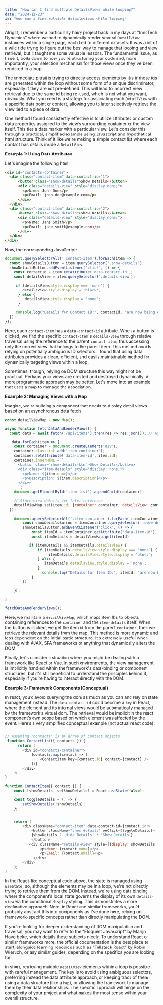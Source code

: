 ```yaml
---
title: "How can I find multiple DetailsViews while looping?"
date: "2024-12-23"
id: "how-can-i-find-multiple-detailsviews-while-looping"
---
```


Alright,  I remember a particularly hairy project back in my days at "InnoTech Dynamics" where we had to dynamically render several `DetailView` instances within a single page, each tied to different datasets. It was a bit of a wild ride trying to figure out the best way to manage that looping and view retrieval, but it taught me some valuable lessons. The fundamental issue, as I see it, boils down to how you’re structuring your code and, more importantly, your selection mechanism for those views once they've been rendered in a loop.

The immediate pitfall is trying to directly access elements by IDs if those ids are generated within the loop without some form of a unique discriminator, especially if they are not pre-defined. This will lead to incorrect view retrieval due to the same id being re-used, which is not what you want, obviously. What you need is a strategy for associating each `DetailView` with a specific data point or context, allowing you to later selectively retrieve the view tied to a piece of data.

One method I found consistently effective is to utilize attributes or custom data properties assigned to the view’s surrounding container or the view itself. This ties a data marker with a particular view. Let's consider this through a practical, simplified example using Javascript and hypothetical html structure. Think of it like we're making a simple contact list where each contact has details inside a `DetailView`.

**Example 1: Using Data Attributes**

Let's imagine the following html:

```html
<div id="contacts-container">
  <div class="contact-item" data-contact-id="1">
      <button class="show-details">Show Details</button>
      <div class="details-view" style="display:none;">
        <p>Name: John Doe</p>
        <p>Email: john.doe@example.com</p>
      </div>
  </div>
  <div class="contact-item" data-contact-id="2">
      <button class="show-details">Show Details</button>
      <div class="details-view" style="display:none;">
        <p>Name: Jane Smith</p>
        <p>Email: jane.smith@example.com</p>
      </div>
  </div>
</div>
```

Now, the corresponding JavaScript:

```javascript
document.querySelectorAll('.contact-item').forEach(item => {
  const showDetailsButton = item.querySelector('.show-details');
  showDetailsButton.addEventListener('click', () => {
    const contactId = item.getAttribute('data-contact-id');
    const detailsView = item.querySelector('.details-view');

     if (detailsView.style.display === 'none') {
        detailsView.style.display = 'block';
      } else {
         detailsView.style.display = 'none';
      }

     console.log("Details for Contact ID:", contactId, "are now being displayed.")
  });
});
```

Here, each `contact-item` has a `data-contact-id` attribute. When a button is clicked, we find the specific `contact-item`'s `details-view` through relative traversal using the reference to the parent `contact-item`, thus accessing only the correct view that belongs to the parent item. This method avoids relying on potentially ambiguous ID selectors. I found that using data attributes provides a clean, efficient, and easily maintainable method for dynamically targeting views within a loop.

Sometimes, though, relying on DOM structure this way might not be practical. Perhaps your views are created and destroyed dynamically. A more programmatic approach may be better. Let's move into an example that uses a map to manage the association.

**Example 2: Managing Views with a Map**

Imagine, we're building a component that needs to display detail views based on an asynchronous data fetch.

```javascript
const detailViewMap = new Map();

async function fetchDataAndRenderViews() {
  const data = await fetch('/api/items').then(res => res.json()); // Hypothetical API fetch

   data.forEach(item => {
    const container = document.createElement('div');
    container.classList.add('item-container');
    container.setAttribute('data-item-id', item.id);
    container.innerHTML = `
      <button class="show-details-btn">Show Details</button>
      <div class="item-details" style="display: none;">
        <p>Name: ${item.name}</p>
        <p>Description: ${item.description}</p>
      </div>
      `;
    document.getElementById('item-list').appendChild(container);

    // Store view details for later reference
    detailViewMap.set(item.id, {container: container, detailsView: container.querySelector('.item-details')});
  });

    document.querySelectorAll('.item-container').forEach( itemContainer => {
        const showDetailsButton = itemContainer.querySelector('.show-details-btn');
        showDetailsButton.addEventListener('click', () => {
            const itemId = itemContainer.getAttribute('data-item-id');
            const itemDetails = detailViewMap.get(itemId);

           if (itemDetails && itemDetails.detailsView) {
               if (itemDetails.detailsView.style.display === 'none') {
                    itemDetails.detailsView.style.display = 'block';
               } else {
                  itemDetails.detailsView.style.display = 'none';
               }
                 console.log("Details for Item ID:", itemId, "are now being displayed.")
            }
        })

    });

}

fetchDataAndRenderViews();

```

Here, we maintain a `detailViewMap`, which maps item IDs to objects containing references to the `container` and the `item-details` itself. When the button is clicked, we get the item id from the parent `container`, then we retrieve the relevant details from the map. This method is more dynamic and less dependent on the initial static structure. It's extremely useful when dealing with AJAX, SPA frameworks or anything that dynamically alters the DOM.

Finally, let's consider a situation where you might be dealing with a framework like React or Vue. In such environments, the view management is implicitly handled within the framework's data-binding or component structures, but it's still beneficial to understand the principles behind it, especially if you’re having to interact directly with the DOM.

**Example 3: Framework Components (Conceptual)**

In react, you’d avoid querying the dom as much as you can and rely on state management instead. The `data-contact-id` could become a `key` in React, where the element and its internal views would be automatically managed by the framework’s virtual dom. The retrieval would be implicit in the react component’s own scope based on which element was affected by the event. Here’s a very simplified conceptual example (not actual react code):

```javascript

// Assuming 'contacts' is an array of contact objects
 function ContactList({ contacts }) {
      return (
        <div id="contacts-container">
            {contacts.map(contact => (
                <ContactItem key={contact.id} contact={contact} />
            ))}
        </div>
    );
}

function ContactItem({ contact }) {
    const [showDetails, setShowDetails] = React.useState(false);

    const toggleDetails = () => {
        setShowDetails(!showDetails);
    };


    return (
        <div className="contact-item" data-contact-id={contact.id}>
            <button className="show-details" onClick={toggleDetails}>
            {showDetails ? 'Hide Details' : 'Show Details'}
            </button>
           <div className="details-view" style={{display: showDetails ? 'block' : 'none' }}>
                <p>Name: {contact.name}</p>
                <p>Email: {contact.email}</p>
             </div>
        </div>
    );
}
```

In the React-like conceptual code above, the state is managed using `useState`, so, although the elements may be in a loop, we're not directly trying to retrieve them from the DOM. Instead, we're using data binding where the component's local state governs the display of its own `details-view` via the conditional `display` styling. This demonstrates a more declarative approach. Note, in React and similar frameworks, you’d probably abstract this into components as I've done here, relying on framework-specific concepts rather than directly manipulating the DOM.

If you're looking for deeper understanding of DOM manipulation and traversal, you may want to refer to the "Eloquent Javascript" by Marijn Haverbeke, which details these subjects nicely. To understand React or similar frameworks more, the official documentation is the best place to start, alongside learning resources such as “Fullstack React” by Robin Wieruch, or any similar guides, depending on the specifics you are looking for.

In short, retrieving multiple `DetailView` elements within a loop is possible with careful management. The key is to avoid using ambiguous selectors, preferring instead the data attribute approach, or keeping track of them using a data structure (like a `Map`), or allowing the framework to manage them by their data relationships. The specific approach will hinge on the complexity of your project and what makes the most sense within your overall structure.
